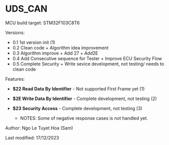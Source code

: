 # UDS_CAN

MCU build target: STM32F103C8T6

Versions:
- 0.1 1st version init (1)
- 0.2 Clean code + Algorithm idea improvement 
- 0.3 Algorithm improve + Add $27 + Add$2E
- 0.4 Add Consecutive sequence for Tester  + Improve ECU Security Flow
- 0.5 Complete Security + Write sevice development, not testing/ needs to clean code

Features:
- **$22 Read Data By Identifier** - Not supported First Frame yet (1)
- **$2E Write Data By Identifier** - Complete development, not testing (2)
- **$23 Security Access** - Complete development, not testing (3)

  * NOTES: Some of negative response cases is not handled yet.
  
Author: Ngo Le Tuyet Hoa (Sam)

Last modified: 17/12/2023
